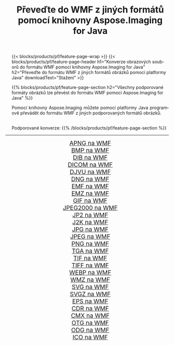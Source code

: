 ﻿---
title: Převeďte do WMF z jiných formátů pomocí knihovny Aspose.Imaging for Java 
weight: 3920
url: /cs/java/conversion/to/wmf/ 
lang: cs
langdirlevel: 2
locales: zh-hans,ja,it,ru,de,es,fr,nl,id,lt,pl,pt,vi,tr,ko,zh-hant,ar,hi,th,sv,cs,uk,he
description: Pomocí Aspose.Imaging můžete převést do WMF z jiných formátů pomocí Java
---

{{< blocks/products/pf/feature-page-wrap >}}
{{< blocks/products/pf/feature-page-header h1="Konverze obrazových souborů do formátu WMF pomocí knihovny Aspose.Imaging for Java" h2="Převeďte do formátu WMF z jiných formátů obrázků pomocí platformy Java" downloadText="Stažení" >}}


{{% blocks/products/pf/feature-page-section  h2="Všechny podporované formáty obrázků lze převést do formátu WMF pomocí Aspose.Imaging for Java" %}}
<p align=justify>Pomocí knihovny Aspose.Imaging můžete pomocí platformy Java programově převádět do formátu WMF z jiných podporovaných formátů obrázků.</p>
<br/>
Podporované konverze:
{{% /blocks/products/pf/feature-page-section %}}
<div class="container-fluid productfamilypage bg-gray">
    <div class="convertypes bg-gray agp-content section">
        <div class="container">
		<hr style="margin-left:-20px;"/>
		<div class="row other-converters" style="gap: 10px;font-size: 19px;text-align:center;">
		    <div class='col-md-2 other-converter remove-lp remove-rp'><a href="/imaging/cs/java/conversion/apng-to-wmf/" style="padding:15px;">APNG na WMF</a></div>
<div class='col-md-2 other-converter remove-lp remove-rp'><a href="/imaging/cs/java/conversion/bmp-to-wmf/" style="padding:15px;">BMP na WMF</a></div>
<div class='col-md-2 other-converter remove-lp remove-rp'><a href="/imaging/cs/java/conversion/dib-to-wmf/" style="padding:15px;">DIB na WMF</a></div>
<div class='col-md-2 other-converter remove-lp remove-rp'><a href="/imaging/cs/java/conversion/dicom-to-wmf/" style="padding:15px;">DICOM na WMF</a></div>
<div class='col-md-2 other-converter remove-lp remove-rp'><a href="/imaging/cs/java/conversion/djvu-to-wmf/" style="padding:15px;">DJVU na WMF</a></div>
<div class='col-md-2 other-converter remove-lp remove-rp'><a href="/imaging/cs/java/conversion/dng-to-wmf/" style="padding:15px;">DNG na WMF</a></div>
<div class='col-md-2 other-converter remove-lp remove-rp'><a href="/imaging/cs/java/conversion/emf-to-wmf/" style="padding:15px;">EMF na WMF</a></div>
<div class='col-md-2 other-converter remove-lp remove-rp'><a href="/imaging/cs/java/conversion/emz-to-wmf/" style="padding:15px;">EMZ na WMF</a></div>
<div class='col-md-2 other-converter remove-lp remove-rp'><a href="/imaging/cs/java/conversion/gif-to-wmf/" style="padding:15px;">GIF na WMF</a></div>
<div class='col-md-2 other-converter remove-lp remove-rp'><a href="/imaging/cs/java/conversion/jpeg2000-to-wmf/" style="padding:15px;">JPEG2000 na WMF</a></div>
<div class='col-md-2 other-converter remove-lp remove-rp'><a href="/imaging/cs/java/conversion/jp2-to-wmf/" style="padding:15px;">JP2 na WMF</a></div>
<div class='col-md-2 other-converter remove-lp remove-rp'><a href="/imaging/cs/java/conversion/j2k-to-wmf/" style="padding:15px;">J2K na WMF</a></div>
<div class='col-md-2 other-converter remove-lp remove-rp'><a href="/imaging/cs/java/conversion/jpg-to-wmf/" style="padding:15px;">JPG na WMF</a></div>
<div class='col-md-2 other-converter remove-lp remove-rp'><a href="/imaging/cs/java/conversion/jpeg-to-wmf/" style="padding:15px;">JPEG na WMF</a></div>
<div class='col-md-2 other-converter remove-lp remove-rp'><a href="/imaging/cs/java/conversion/png-to-wmf/" style="padding:15px;">PNG na WMF</a></div>
<div class='col-md-2 other-converter remove-lp remove-rp'><a href="/imaging/cs/java/conversion/tga-to-wmf/" style="padding:15px;">TGA na WMF</a></div>
<div class='col-md-2 other-converter remove-lp remove-rp'><a href="/imaging/cs/java/conversion/tif-to-wmf/" style="padding:15px;">TIF na WMF</a></div>
<div class='col-md-2 other-converter remove-lp remove-rp'><a href="/imaging/cs/java/conversion/tiff-to-wmf/" style="padding:15px;">TIFF na WMF</a></div>
<div class='col-md-2 other-converter remove-lp remove-rp'><a href="/imaging/cs/java/conversion/webp-to-wmf/" style="padding:15px;">WEBP na WMF</a></div>
<div class='col-md-2 other-converter remove-lp remove-rp'><a href="/imaging/cs/java/conversion/wmz-to-wmf/" style="padding:15px;">WMZ na WMF</a></div>
<div class='col-md-2 other-converter remove-lp remove-rp'><a href="/imaging/cs/java/conversion/svg-to-wmf/" style="padding:15px;">SVG na WMF</a></div>
<div class='col-md-2 other-converter remove-lp remove-rp'><a href="/imaging/cs/java/conversion/svgz-to-wmf/" style="padding:15px;">SVGZ na WMF</a></div>
<div class='col-md-2 other-converter remove-lp remove-rp'><a href="/imaging/cs/java/conversion/eps-to-wmf/" style="padding:15px;">EPS na WMF</a></div>
<div class='col-md-2 other-converter remove-lp remove-rp'><a href="/imaging/cs/java/conversion/cdr-to-wmf/" style="padding:15px;">CDR na WMF</a></div>
<div class='col-md-2 other-converter remove-lp remove-rp'><a href="/imaging/cs/java/conversion/cmx-to-wmf/" style="padding:15px;">CMX na WMF</a></div>
<div class='col-md-2 other-converter remove-lp remove-rp'><a href="/imaging/cs/java/conversion/otg-to-wmf/" style="padding:15px;">OTG na WMF</a></div>
<div class='col-md-2 other-converter remove-lp remove-rp'><a href="/imaging/cs/java/conversion/odg-to-wmf/" style="padding:15px;">ODG na WMF</a></div>
<div class='col-md-2 other-converter remove-lp remove-rp'><a href="/imaging/cs/java/conversion/ico-to-wmf/" style="padding:15px;">ICO na WMF</a></div>
                </div>
        </div>
    </div>
</div>
<br/>


